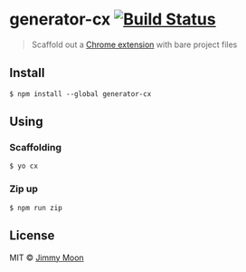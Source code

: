 # generator-cx [![Build Status](https://travis-ci.org/ragingwind/generator-cx.svg?branch=master)](https://travis-ci.org/ragingwind/generator-cx)

> Scaffold out a [Chrome extension](https://developer.chrome.com/extensions) with bare project files

## Install

```
$ npm install --global generator-cx
```

## Using

### Scaffolding

```
$ yo cx
```

### Zip up

```
$ npm run zip
```

## License

MIT © [Jimmy Moon](http://ragingwind.com)
